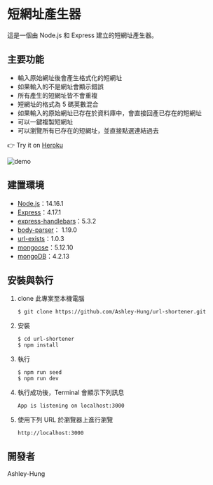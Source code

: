 # 短網址產生器

這是一個由 Node.js 和 Express 建立的短網址產生器。

## 主要功能

- 輸入原始網址後會產生格式化的短網址
- 如果輸入的不是網址會顯示錯誤
- 所有產生的短網址皆不會重複
- 短網址的格式為 5 碼英數混合
- 如果輸入的原始網址已存在於資料庫中，會直接回產已存在的短網址
- 可以一鍵複製短網址
- 可以瀏覽所有已存在的短網址，並直接點選連結過去

👉 Try it on [Heroku](https://gentle-springs-80779.herokuapp.com/)

![demo](https://github.com/Ashley-Hung/url-shortener/blob/master/demo.gif)

## 建置環境

- [Node.js](https://nodejs.org/en/)：14.16.1
- [Express](https://www.npmjs.com/package/express)：4.17.1
- [express-handlebars](https://www.npmjs.com/package/express-handlebars)：5.3.2
- [body-parser](https://www.npmjs.com/package/body-parser)： 1.19.0
- [url-exists](https://www.npmjs.com/package/url-exists)：1.0.3
- [mongoose](https://www.npmjs.com/package/mongoose)：5.12.10
- [mongoDB](https://www.mongodb.com/try/download/community)：4.2.13

## 安裝與執行

1. clone 此專案至本機電腦

   ```
   $ git clone https://github.com/Ashley-Hung/url-shortener.git
   ```

2. 安裝

   ```
   $ cd url-shortener
   $ npm install
   ```

3. 執行

   ```
   $ npm run seed
   $ npm run dev
   ```

4. 執行成功後，Terminal 會顯示下列訊息

   ```
   App is listening on localhost:3000
   ```

5. 使用下列 URL 於瀏覽器上進行瀏覽

   ```
   http://localhost:3000
   ```




## 開發者

Ashley-Hung



